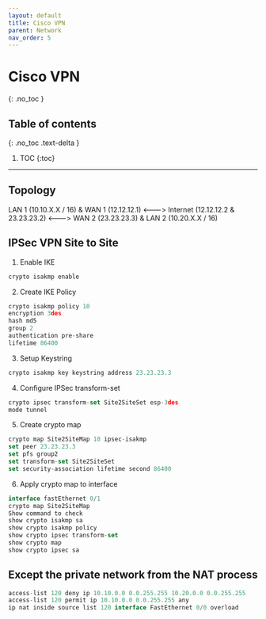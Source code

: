 ```yaml
---
layout: default
title: Cisco VPN
parent: Network
nav_order: 5
---
```


# Cisco VPN
{: .no_toc }

## Table of contents
{: .no_toc .text-delta }

1. TOC
{:toc}

---

## Topology
LAN 1 (10.10.X.X / 16) & WAN 1 (12.12.12.1) <---> Internet (12.12.12.2 & 23.23.23.2) <---> WAN 2 (23.23.23.3) & LAN 2 (10.20.X.X / 16)

## IPSec VPN Site to Site
1. Enable IKE
 ```js
crypto isakmp enable
```
2. Create IKE Policy
 ```js
crypto isakmp policy 10
encryption 3des
hash md5
group 2
authentication pre-share
lifetime 86400
```
3. Setup Keystring
 ```js
crypto isakmp key keystring address 23.23.23.3
```
4. Configure IPSec transform-set
 ```js
crypto ipsec transform-set Site2SiteSet esp-3des
mode tunnel
```
5. Create crypto map
 ```js
crypto map Site2SiteMap 10 ipsec-isakmp
set peer 23.23.23.3
set pfs group2
set transform-set Site2SiteSet
set security-association lifetime second 86400
```
6. Apply crypto map to interface
 ```js
interface fastEthernet 0/1
crypto map Site2SiteMap
Show command to check
show crypto isakmp sa
show crypto isakmp policy
show crypto ipsec transform-set
show crypto map
show crypto ipsec sa
```

## Except the private network from the NAT process
 ```js
access-list 120 deny ip 10.10.0.0 0.0.255.255 10.20.0.0 0.0.255.255
access-list 120 permit ip 10.10.0.0 0.0.255.255 any
ip nat inside source list 120 interface FastEthernet 0/0 overload
```